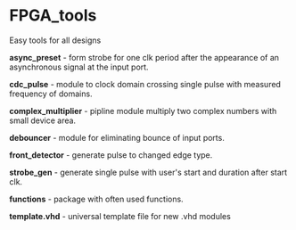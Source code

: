 # FPGA_tools

Easy tools for all designs

**async_preset** - form strobe for one clk period after the appearance of an asynchronous signal at the input port.

**cdc_pulse** - module to clock domain crossing single pulse with measured frequency of domains.

**complex_multiplier** - pipline module multiply two complex numbers with small device area.

**debouncer** - module for eliminating bounce of input ports.

**front_detector** - generate pulse to changed edge type.

**strobe_gen** - generate single pulse with user's start and duration after start clk.

**functions** - package with often used functions.

**template.vhd** - universal template file for new .vhd modules
